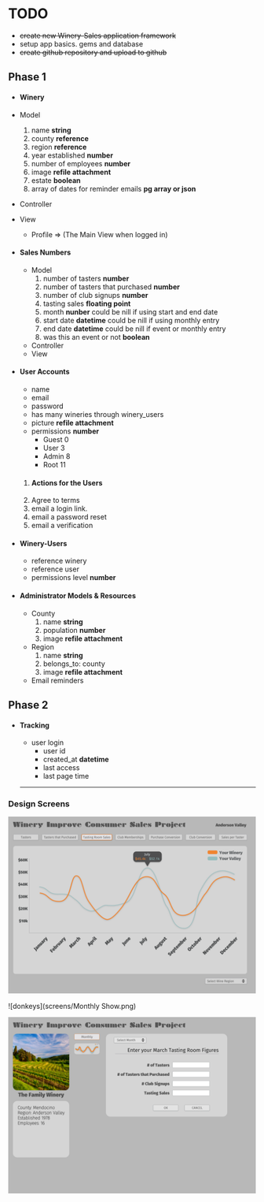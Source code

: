 # TODO

* ~~create new Winery-Sales application framework~~
* setup app basics. gems and database
* ~~create github repository and upload to github~~

## Phase 1
* #### Winery
 * Model
    1. name **string**
    1. county **reference**
    1. region **reference**
    1. year established **number**
    1. number of employees **number**
    1. image **refile attachment**
    1. estate **boolean**
    1. array of dates for reminder emails **pg array or json**
 * Controller
 * View
    * Profile => (The Main View when logged in)    

* #### Sales Numbers
  * Model
     1. number of tasters **number**
     1. number of tasters that purchased **number**
     1. number of club signups **number**
     1. tasting sales **floating point**
     1. month **nunber** could be nill if using start and end date
     1. start date **datetime** could be nill if using monthly entry
     1. end date **datetime** could be nill if event or monthly entry
     1. was this an event or not **boolean**     
  * Controller
  * View

* #### User Accounts
  * name
  * email
  * password
  * has many wineries through winery_users
  * picture **refile attachment**  
  * permissions **number**
    * Guest 0
    * User 3
    * Admin 8
    * Root 11
  1. #### Actions for the Users
    1. Agree to terms
    1. email a login link.
    1. email a password reset
    1. email a verification    

* #### Winery-Users
  * reference winery
  * reference user
  * permissions level **number**

* #### Administrator Models & Resources
  * County
      1. name **string**
      1. population **number**
      1. image **refile attachment**
  * Region
      1. name **string**
      1. belongs_to: county
      1. image **refile attachment**
  * Email reminders

## Phase 2
* #### Tracking
  * user login
    * user id
    * created_at **datetime**
    * last access
    * last page time

  ---

### Design Screens

![nameofimage](screens/Graph.png)

![donkeys](screens/Monthly Show.png)

![donkeys](screens/Monthly.png)
